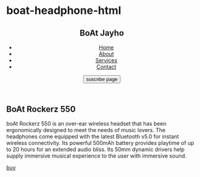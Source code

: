 # boat-headphone-html
<!DOCTYPE html>
<html lang="en">
<head>
    <meta charset="UTF-8">
    <meta http-equiv="X-UA-Compatible" content="IE=edge">
    <meta name="viewport" content="width=device-width, initial-scale=1.0">
    <title>boat</title>
    <link rel="stylesheet" href="style.css">
</head>
<body>
  <div class="hero">
    <header>
        <nav>
          <h2 class="logo">BoAt     <span>Jayho</span></h2>
          <ul>
            <li><a href="#">Home</a></li>
            <li><a href="#">About</a></li>
            <li><a href="#">Services</a></li>
            <li><a href="#">Contact</a></li>
          </ul>
          <button type="button">suscribe page</button>
        </nav>
      </header>
      <div class="hi">
        <div class="continer">
          <section>
          <h2>BoAt Rockerz 550</h2>
          <p>boAt Rockerz 550 is an over-ear wireless headset that has been ergonomically designed to meet the needs of music lovers. The headphones come equipped with the latest Bluetooth v5.0 for instant wireless connectivity. Its powerful 500mAh battery provides playtime of up to 20 hours for an extended audio bliss. Its 50mm dynamic drivers help supply immersive musical experience to the user with immersive sound.</p>
        </section>
      </div>
      </div>
      <footer><a href="https://www.amazon.in/Boat-Rockerz-550-Headphone-Aesthetics/dp/B08R7M1JM5/ref=sr_1_1_sspa?keywords=boat%2Bheadphones&qid=1683031905&sr=8-1-spons&sp_csd=d2lkZ2V0TmFtZT1zcF9hdGY&th=1">buy</a></footer>
    </div>
</body>
</html>
